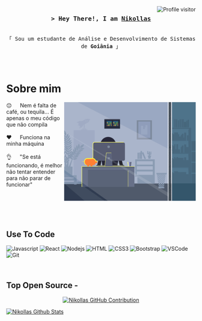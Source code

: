 <a href="https://komarev.com/ghpvc/?username=NikollasDev">
  <img align="right" src="https://komarev.com/ghpvc/?username=NikollasDev&label=Visitors&color=0e75b6&style=flat" alt="Profile visitor" />
</a>

<!-- Intro  -->
<h3 align="center">
        <samp>&gt; Hey There!, I am
                <b><a target="_blank" href="#">Nikollas</a></b>
        </samp>
</h3>


<p align="center"> 
  <samp>
    <br>
    「 Sou um estudante de Análise e Desenvolvimento de Sistemas de <b>Goiânia</b> 」
    <br>
    <br>
  </samp>
</p>

<p align="center">
</p>
<br />

<!-- About Section -->
 # Sobre mim
 
<p>
 <img align="right" width="350" src="codeloop.gif" alt="Coding gif" />
  
 😔 &emsp; Nem é falta de café, ou tequila... É apenas o meu código que não compila <br/><br/>
 ❤️ &emsp; Funciona na minha máquina <br/><br/>
 👌 &emsp; "Se está funcionando, é melhor não tentar entender para não parar de funcionar" <br/><br/>

</p>

<br/>
<br/>
<br/>

## Use To Code

![Javascript](https://img.shields.io/badge/Javascript-F0DB4F?style=for-the-badge&labelColor=black&logo=javascript&logoColor=F0DB4F)
![React](https://img.shields.io/badge/-React-61DBFB?style=for-the-badge&labelColor=black&logo=react&logoColor=61DBFB)
![Nodejs](https://img.shields.io/badge/Nodejs-3C873A?style=for-the-badge&labelColor=black&logo=node.js&logoColor=3C873A)
![HTML](https://img.shields.io/badge/HTML5-E34F26?style=for-the-badge&logo=html5&logoColor=white)
![CSS3](https://img.shields.io/badge/CSS3-1572B6?style=for-the-badge&logo=css3&logoColor=white)
![Bootstrap](https://img.shields.io/badge/Bootstrap-563D7C?style=for-the-badge&logo=bootstrap&logoColor=white)
![VSCode](https://img.shields.io/badge/Visual_Studio-0078d7?style=for-the-badge&logo=visual%20studio&logoColor=white)
![Git](https://img.shields.io/badge/Git-F05032?style=for-the-badge&logo=git&logoColor=white)

<br/>

## Top Open Source -
<!-- 
[![iTasks](https://github-readme-stats.vercel.app/api/pin/?username=NikollasDev&repo=itasks&border_color=7F3FBF&bg_color=0D1117&title_color=C9D1D9&text_color=8B949E&icon_color=7F3FBF)](https://github.com/NikollasDev/itasks)
[![urFolio](https://github-readme-stats.vercel.app/api/pin/?username=NikollasDev&repo=urfolio&border_color=7F3FBF&bg_color=0D1117&title_color=C9D1D9&text_color=8B949E&icon_color=7F3FBF)](https://github.com/NikollasDev/urfolio)
[![Web Projects](https://github-readme-stats.vercel.app/api/pin/?username=NikollasDev&repo=web-projects&border_color=7F3FBF&bg_color=0D1117&title_color=C9D1D9&text_color=8B949E&icon_color=7F3FBF)](https://github.com/NikollasDev/web-projects)

<p align="left">
  <a href="https://github.com/NikollasDev?tab=repositories" target="_blank"><img alt="All Repositories" title="All Repositories" src="https://img.shields.io/badge/-All%20Repos-2962FF?style=for-the-badge&logo=koding&logoColor=white"/></a>
</p>

<br/>
<hr/>
<br/>

<p align="center">
  <a href="https://github.com/NikollasDev">
    <img src="https://github-readme-streak-stats.herokuapp.com/?user=NikollasDev&theme=radical&border=7F3FBF&background=0D1117" alt="Saif's GitHub streak"/>
  </a>
</p>
-->

<p align="center">
  <a href="https://github.com/NikollasDev">
    <img src="https://github-profile-summary-cards.vercel.app/api/cards/profile-details?username=NikollasDev&theme=radical" alt="Nikollas GitHub Contribution"/>
  </a>
</p>



<a> 
    <a href="https://github.com/NikollasDev"><img alt="Nikollas Github Stats" src="https://denvercoder1-github-readme-stats.vercel.app/api?username=NikollasDev&show_icons=true&count_private=true&theme=react&border_color=7F3FBF&bg_color=0D1117&title_color=F85D7F&icon_color=F8D866" height="192px" width="49.5%"/></a>

<!--
  <a href="https://github.com/NikollasDev"><img alt="Nikollas Top Languages" src="https://denvercoder1-github-readme-stats.vercel.app/api/top-langs/?username=NikollasDev&langs_count=8&layout=compact&theme=react&border_color=7F3FBF&bg_color=0D1117&title_color=F85D7F&icon_color=F8D866" height="192px" width="49.5%"/></a>
  <br/>
</a>



![Nikollas Graph](https://github-readme-activity-graph.vercel.app/graph?username=NikollasDev&custom_title=Al%20Siam's%20GitHub%20Activity%20Graph&bg_color=0D1117&color=7F3FBF&line=7F3FBF&point=7F3FBF&area_color=FFFFFF&title_color=FFFFFF&area=true)

-->
